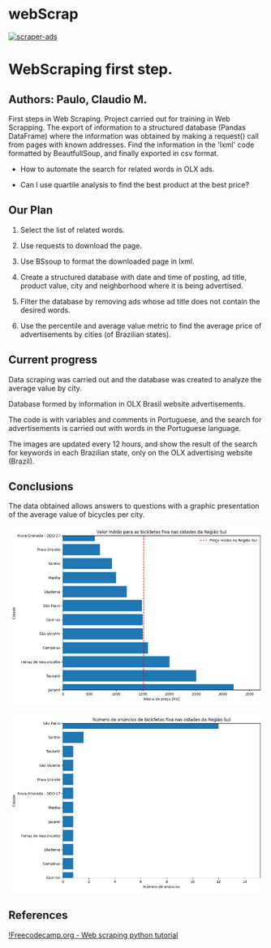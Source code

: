 # webScrap
[![scraper-ads](https://github.com/cmpaulo/webScrap/actions/workflows/scrap_olx_bike.yml/badge.svg)](https://github.com/cmpaulo/webScrap/actions/workflows/scrap_olx_bike.yml)

<!-- ingles -->

# WebScraping first step.

## Authors: Paulo, Claudio M. 

First steps in Web Scraping. Project carried out for training in Web Scrapping.
The export of information to a structured database (Pandas DataFrame) where the information was obtained by making a request() call from pages with known addresses. Find the information in the 'lxml' code formatted by BeautfullSoup, and finally exported in csv format.

- How to automate the search for related words in OLX ads.

- Can I use quartile analysis to find the best product at the best price?


## Our Plan

1. Select the list of related words.
 
2. Use requests to download the page.

3. Use BSsoup to format the downloaded page in lxml.

4. Create a structured database with date and time of posting, ad title, product value, city and neighborhood where it is being advertised.

5. Filter the database by removing ads whose ad title does not contain the desired words.

6. Use the percentile and average value metric to find the average price of advertisements by cities (of Brazilian states).

## Current progress

Data scraping was carried out and the database was created to analyze the average value by city. 

Database formed by information in OLX Brasil website advertisements.

The code is with variables and comments in Portuguese, and the search for advertisements is carried out with words in the Portuguese language.

The images are updated every 12 hours, and show the result of the search for keywords in each Brazilian state, only on the OLX advertising website (Brazil).

## Conclusions

The data obtained allows answers to questions with a graphic presentation of the average value of bicycles per city.


![graphnumber](/images/median_price_of_bike.png)


![graph1](/images/number_of_ads_bycity.png)

## References
[!Freecodecamp.org - Web scraping python tutorial](https://www.freecodecamp.org/news/web-scraping-python-tutorial-how-to-scrape-data-from-a-website)
